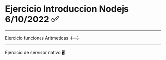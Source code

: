 # Ejercicio Introduccion Nodejs 6/10/2022 ✅

***
Ejercicio funciones Aritmeticas ➕➖➗
***
Ejercicio de servidor nativo 🖥️
